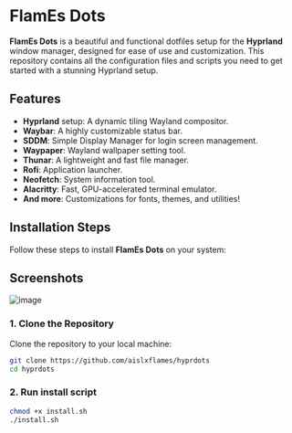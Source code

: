 # FlamEs Dots

**FlamEs Dots** is a beautiful and functional dotfiles setup for the **Hyprland** window manager, designed for ease of use and customization. This repository contains all the configuration files and scripts you need to get started with a stunning Hyprland setup.

## Features
- **Hyprland** setup: A dynamic tiling Wayland compositor.
- **Waybar**: A highly customizable status bar.
- **SDDM**: Simple Display Manager for login screen management.
- **Waypaper**: Wayland wallpaper setting tool.
- **Thunar**: A lightweight and fast file manager.
- **Rofi**: Application launcher.
- **Neofetch**: System information tool.
- **Alacritty**: Fast, GPU-accelerated terminal emulator.
- **And more**: Customizations for fonts, themes, and utilities!

## Installation Steps

Follow these steps to install **FlamEs Dots** on your system:
## Screenshots
![image](https://github.com/user-attachments/assets/cf056f6a-69c1-4aa3-b62a-08601a4799af)


### 1. Clone the Repository

Clone the repository to your local machine:

```bash
git clone https://github.com/aislxflames/hyprdots
cd hyprdots
```
### 2. Run install script

```bash
chmod +x install.sh
./install.sh
```

